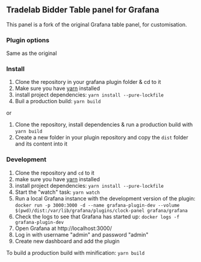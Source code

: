 ## Tradelab Bidder Table panel for Grafana

This panel is a fork of the original Grafana table panel, for customisation.

### Plugin options

Same as the original

### Install

1. Clone the repository in your grafana plugin folder & cd to it
1. Make sure you have [yarn]( https://yarnpkg.com/) installed
1. install project dependencies: `yarn install --pure-lockfile`
1. Buil a production build: `yarn build`

or

1. Clone the repository, install dependencies & run a production build with `yarn build`
1. Create a new folder in your plugin repository and copy the `dist` folder and its content into it

### Development

1. Clone the repository and `cd` to it
1. make sure you have [yarn]( https://yarnpkg.com/) installed
1. install project dependencies: `yarn install --pure-lockfile`
1. Start the "watch" task: `yarn watch`
1. Run a local Grafana instance with the development version of the plugin: `docker run -p 3000:3000 -d --name grafana-plugin-dev --volume $(pwd)/dist:/var/lib/grafana/plugins/clock-panel grafana/grafana`
1. Check the logs to see that Grafana has started up: `docker logs -f grafana-plugin-dev`
1. Open Grafana at http://localhost:3000/
1. Log in with username "admin" and password "admin"
1. Create new dashboard and add the plugin

To build a production build with minification: `yarn build`


